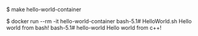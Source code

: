 $ make hello-world-container 

$ docker run --rm -it hello-world-container
bash-5.1# HelloWorld.sh 
Hello world from bash!
bash-5.1# hello-world 
Hello world from c++!

